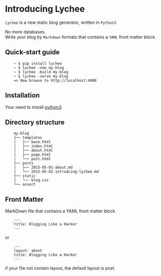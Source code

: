 ﻿# Introducing Lychee

`Lychee` is a new static blog generator, written in `Python3`.    

No more databases.     
Write your blog by `Markdown` formats that contains a `YAML` front matter block.    


## Quick-start guide    


        ~ $ pip install lychee
        ~ $ lychee -new my-blog
        ~ $ lychee -build my-blog
        ~ $ lychee -serve my-blog
        => Now browse to http://localhost:4000

   
## Installation    
Your need to install [python3](https://www.python.org/).


## Directory structure    

        my-blog
        ├── templates
        |   ├── base.html
        |   ├── index.html
        |   ├── about.html
        |   ├── page.html
        |   └── post.html
        ├── posts
        |   ├── 2015-05-01-about.md
        |   └── 2015-05-02-intrudcing-lychee.md
        ├── static
        |   └── blog.css
        └── assert    


## Front Matter
MarkDown file that contains a YAML front matter block.    

        ---
        title: Blogging Like a Hacker
        ---
or    

        ---
        layout: about
        title: Blogging Like a Hacker
        ---

if your file not contain layout, the default layout is post.   